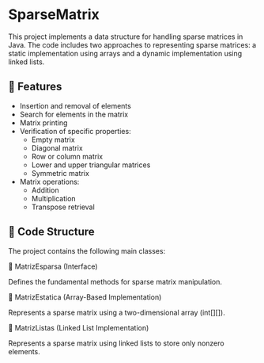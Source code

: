 # SparseMatrix

This project implements a data structure for handling sparse matrices in Java. The code includes two approaches to representing sparse matrices: a static implementation using arrays and a dynamic implementation using linked lists.

## 📌 Features

- Insertion and removal of elements
- Search for elements in the matrix
- Matrix printing
- Verification of specific properties:
    - Empty matrix
    - Diagonal matrix
    - Row or column matrix
    - Lower and upper triangular matrices
    - Symmetric matrix
- Matrix operations:
  - Addition
  - Multiplication
  - Transpose retrieval

## 📂 Code Structure

The project contains the following main classes:

🔹 MatrizEsparsa (Interface)

Defines the fundamental methods for sparse matrix manipulation.

🔹 MatrizEstatica (Array-Based Implementation)

Represents a sparse matrix using a two-dimensional array (int[][]).

🔹 MatrizListas (Linked List Implementation)

Represents a sparse matrix using linked lists to store only nonzero elements.
